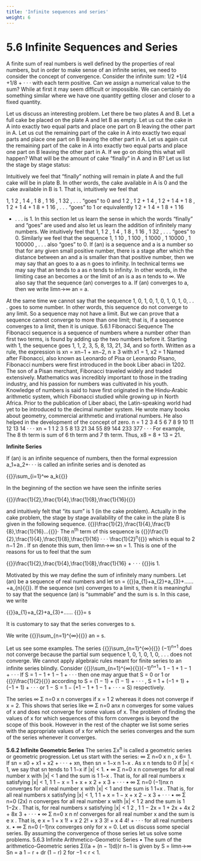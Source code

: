 ```yaml
---
title: 'Infinite sequences and series'
weight: 6
---
```


# 5.6 Infinite Sequences and Series #
A finite sum of real numbers is well defined by the properties of real numbers, but in order to make sense of an infinite series, we need to consider the concept of convergence. Consider the infinite sum:
1/2 +1/4 +1/8 + · · · with each term positive. Can we assign a numerical value to the sum? While at first it may seem difficult or impossible. We can certainly do something similar where we have one quantity getting closer and closer to a fixed quantity.

Let us discuss an interesting problem. Let there be two plates A and B. Let a full cake be placed on the plate A and let B as empty. Let us cut the cake in A into exactly two equal parts and place one part on B leaving the other part in A. Let us cut the remaining part of the cake in A into exactly two equal parts and place one part on B leaving the other part in A. Let us again cut the remaining part of the cake in A into exactly two equal parts and place one part on B leaving the other part in A. If we go on doing this what will happen? What will be the amount of cake “finally” in A and in B? Let us list the stage by stage status:

Intuitively we feel that “finally” nothing will remain in plate A and the full cake will be in plate B. In other words, the cake available in A is 0 and the cake available in B is 1. That is, intuitively we feel that

1,
1
2
,
1
4
,
1
8
,
1
16
,
1
32
, . . .
“goes” to 0 and
1
2
,
1
2
+
1
4
,
1
2
+
1
4
+
1
8
,
1
2
+
1
4
+
1
8
+
1
16
, . . .
“goes” to 1 or equivalently
1
2
+
1
4
+
1
8
+
1
16
+ . . . is 1.
In this section let us learn the sense in which the words “finally” and “goes” are used and also let us
learn the addition of infinitely many numbers.
We intuitively feel that 1,
1
2
,
1
4
,
1
8
,
1
16 ,
1
32 , . . . “goes” to 0. Similarly we feel that the sequence 1,
1
10 ,
1
100 ,
1
1000 ,
1
10000 ,
1
100000 , . . . also “goes” to 0.
If (an) is a sequence and a is a number so that for any given small positive number, there is a stage after which the distance between an and a is smaller than that positive number, then we may say
that an goes to a as n goes to infinity. In technical terms we may say that an tends to a as n tends to infinity. In other words, in the limiting case an becomes a or the limit of an is a as n tends to ∞. We
also say that the sequence (an) converges to a. If (an) converges to a, then we write limn→∞ an = a.

At the same time we cannot say that the sequence
1, 0, 1, 0, 1, 0, 1, 0, 1, 0, . . .
goes to some number. In other words, this sequence do not converge to any limit. So a sequence may
not have a limit. But we can prove that a sequence cannot converge to more than one limit; that is, if
a sequence converges to a limit, then it is unique.
5.6.1 Fibonacci Sequence
The Fibonacci sequence is a sequence of numbers where a number other than first
two terms, is found by adding up the two numbers before it. Starting with 1, the
sequence goes 1, 1, 2, 3, 5, 8, 13, 21, 34, and so forth. Written as a rule, the
expression is xn = xn−1 + xn−2, n ≥ 3 with x1 = 1, x2 = 1
Named after Fibonacci, also known as Leonardo of Pisa or Leonardo Pisano,
Fibonacci numbers were first introduced in the book Liber abaci in 1202. The son
of a Pisan merchant, Fibonacci traveled widely and traded extensively. Mathematics
was incredibly important to those in the trading industry, and his passion for
numbers was cultivated in his youth.
Knowledge of numbers is said to have first originated in the Hindu-Arabic arithmetic system,
which Fibonacci studied while growing up in North Africa. Prior to the publication of Liber abaci, the
Latin-speaking world had yet to be introduced to the decimal number system. He wrote many books
about geometry, commercial arithmetic and irrational numbers. He also helped in the development of
the concept of zero.
n = 1 2 3 4 5 6 7 8 9 10 11 12 13 14 · · ·
xn = 1 1 2 3 5 8 13 21 34 55 89 144 233 377 · · ·
For example, The 8
th term is sum of 6
th term and 7
th term. Thus, x8 = 8 + 13 = 21.

**Infinite Series**

If (an) is an infinite sequence of numbers, then the formal expression a_1+a_2+· · · is called an infinite
series and is denoted as

{{<katex>}}\sum_{i=1}^∞ a_k{{</katex>}}

In the beginning of the section we have seen the infinite series

{{<katex>}}\frac{1}{2},\frac{1}{4},\frac{1}{8},\frac{1}{16}{{</katex>}}

and intuitively felt that “its sum” is 1 (in the cake problem). Actually in the cake problem, the stage by stage availability of the cake in the plate B is given in the following sequence.
{{<katex>}}\frac{1}{2},\frac{1}{4},\frac{1}{8},\frac{1}{16}...{{</katex>}}·
The n<sup>th</sup> term of this sequence is
{{<katex>}}\frac{1}{2},\frac{1}{4},\frac{1}{8},\frac{1}{16} · · · \frac{1}{2}<sup>n</sup>{{</katex>}}
which is equal to 2
n−1
2n . If sn denote this sum, then limn→∞
sn = 1. This is one of the reasons for us to
feel that the sum

{{<katex>}}\frac{1}{2},\frac{1}{4},\frac{1}{8},\frac{1}{16} + · · · {{</katex>}}is 1.

Motivated by this we may define the sum of infinitely many numbers. Let (an) be a sequence of real numbers and let sn = {{<katex>}}a_{1}+a_{2}+a_{3}+...... +a_{n}{{</katex>}}. If the sequence (sn) converges to a limit s, then it is meaningful to say that the sequence (an) is “summable” and the sum is s. In this case, we write

{{<katex>}}a_{1}+a_{2}+a_{3}+...... {{</katex>}}= s

It is customary to say that the series converges to s.

We write {{<katex>}}\sum_{n=1}^{∞}{{</katex>}}
an = s. 

Let us see some examples. The series
 {{<katex>}}\sum_{n=1}^{∞}{{</katex>}}
(−1)<sup>n+1</sup> does not converge because the partial sum sequence 1, 0, 1, 0, 1, 0, . . . does not converge.
We cannot apply algebraic rules meant for finite series to an infinite series blindly.
Consider
 {{<katex>}}\sum_{n=1}^{∞}{{</katex>}}(−1)<sup>n+1</sup>= 1 − 1 + 1 − 1 + · · · If S = 1 − 1 + 1 − 1 + · · · then one
may argue that S = 0 or 1 or {{<katex>}}\frac{1}{2}{{</katex>}}
according to S = (1 − 1) + (1 − 1) + · · · ,
S = 1 + (−1 + 1) + (−1 + 1) + · · · or 1 − S = 1 − (+1 − 1 + 1 − 1 + · · · = S)
respectively.

The series
∞
Σ
n=0
x
n
converges if x =
1
2 whereas it does not converge if x = 2. This shows that series like
∞
Σ
n=0
anx
n
converges for some values of x and does not converge for some values of x. The problem of
finding the values of x for which sequences of this form converges is beyond the scope of this book.
However in the rest of the chapter we list some series with the appropriate values of x for which the
series converges and the sum of the series whenever it converges.

**5.6.2 Infinite Geometric Series**
The series Σx<sup>n</sup> is called a geometric series or geometric progression. Let us start with the series:
∞
Σ
n=0
x
n
, x 6= 1. If sn = x0 + x1 + x2 + · · · + xn, then sn =
1−x
n
1−x
. As x
n
tends to 0 if |x| < 1, we say
that sn tends to 1
1−x
if |x| < 1.
•
∞
Σ
n=0
x
n
converges for all real number x with |x| < 1 and the sum is 1
1−x
. That is, for all real
numbers x satisfying |x| < 1,
1
1 − x
= 1 + x + x
2 + x
3 + · · ·
•
∞
Σ
n=0
(−1)nx
n
converges for all real number x with |x| < 1 and the sum is 1
1+x
. That is, for all real
numbers x satisfying |x| < 1,
1
1 + x
= 1 − x + x
2 − x
3 + · · ·
•
∞
Σ
n=0
(2x)
n
converges for all real number x with |x| <
1
2
and the sum is 1
1−2x
. That is, for real
numbers x satisfying |x| <
1
2
,
1
1 − 2x
= 1 + 2x + 4x
2 + 8x
3 + · · ·
•
∞
Σ
n=0
x
n
n!
converges for all real number x and the sum is e
x
. That is,
e
x = 1 +
x
1! +
x
2
2! +
x
3
3! +
x
4
4! + · · ·
for all real numbers x.
•
∞
Σ
n=0
(−1)nx converges only for x = 0.
Let us discuss some special series. By assuming the convergence of those series let us solve some
problems.
5.6.3 Infinite Arithmetico-Geometric Series
• The sum of the arithmetico-Geometric series Σ((a + (n − 1)d))r
n−1
is given by
S = limn→∞
Sn =
a
1 − r
+
dr
(1 − r)
2
for −1 < r < 1.
